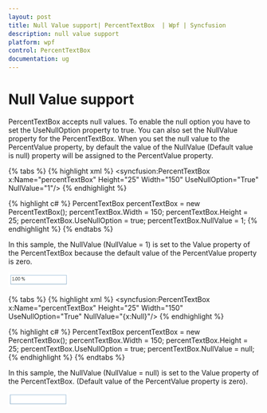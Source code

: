 ```yaml
---
layout: post
title: Null Value support| PercentTextBox  | Wpf | Syncfusion
description: null value support
platform: wpf
control: PercentTextBox 
documentation: ug
---
```


# Null Value support

PercentTextBox accepts null values. To enable the null option you have to set the UseNullOption property to true. You can also set the NullValue property for the PercentTextBox. When you set the null value to the PercentValue property, by default the value of the NullValue (Default value is null) property will be assigned to the PercentValue property. 

{% tabs %}
{% highlight xml %}
<syncfusion:PercentTextBox x:Name="percentTextBox" Height="25" Width="150" 
                           UseNullOption="True" NullValue="1"/>
						   {% endhighlight %}
				

{% highlight c# %} 
PercentTextBox percentTextBox = new PercentTextBox();
percentTextBox.Width = 150;
percentTextBox.Height = 25;
percentTextBox.UseNullOption = true;
percentTextBox.NullValue = 1;
{% endhighlight %}
{% endtabs %}


In this sample, the NullValue (NullValue = 1) is set to the Value property of the PercentTextBox because the default value of the PercentValue property is zero.

![](Null-Value-support_images/Null-Value-support_img1.png)


{% tabs %}
{% highlight xml %}
<syncfusion:PercentTextBox x:Name="percentTextBox" Height="25" Width="150"  
                          UseNullOption="True" NullValue="{x:Null}"/>
						  {% endhighlight %}
				

{% highlight c# %}
PercentTextBox percentTextBox = new PercentTextBox();
percentTextBox.Width = 150;
percentTextBox.Height = 25;
percentTextBox.UseNullOption = true;
percentTextBox.NullValue = null;
{% endhighlight %}
{% endtabs %}


In this sample, the NullValue (NullValue = null) is set to the Value property of the PercentTextBox. (Default value of the PercentValue property is zero).

![](Null-Value-support_images/Null-Value-support_img2.png)


